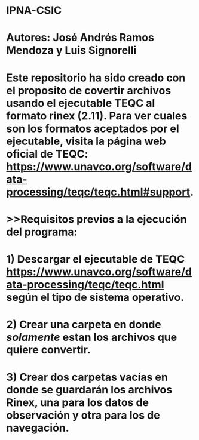 # IPNA-CSIC
# Autores: José Andrés Ramos Mendoza y Luis Signorelli

# Este repositorio ha sido creado con el proposito de covertir archivos usando el ejecutable TEQC al formato rinex (2.11). Para ver cuales son los formatos aceptados por el ejecutable, visita la página web oficial de TEQC: https://www.unavco.org/software/data-processing/teqc/teqc.html#support.

# >>Requisitos previos a la ejecución del programa:
# 1) Descargar el ejecutable de TEQC https://www.unavco.org/software/data-processing/teqc/teqc.html según el tipo de sistema operativo.
# 2) Crear una carpeta en donde *solamente* estan los archivos que quiere convertir.
# 3) Crear dos carpetas vacías en donde se guardarán los archivos Rinex, una para los datos de observación y otra para los de navegación.

